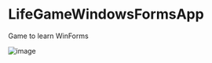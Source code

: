 # LifeGameWindowsFormsApp
Game to learn WinForms

![image](https://github.com/Roksikod/LifeGameWindowsFormsApp/assets/67091333/b4d6801b-6b5e-43ef-bc2a-76e48a2e284b)
